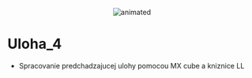 <p align="center">
  <img src="https://user-images.githubusercontent.com/91337423/140045087-c87840bc-d3f0-45fe-9165-24db8b810aa1.gif" alt="animated" />
</p>

# Uloha_4
- Spracovanie predchadzajucej ulohy pomocou MX cube a kniznice LL
